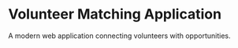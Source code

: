 # Volunteer Matching Application 
 
A modern web application connecting volunteers with opportunities. 

